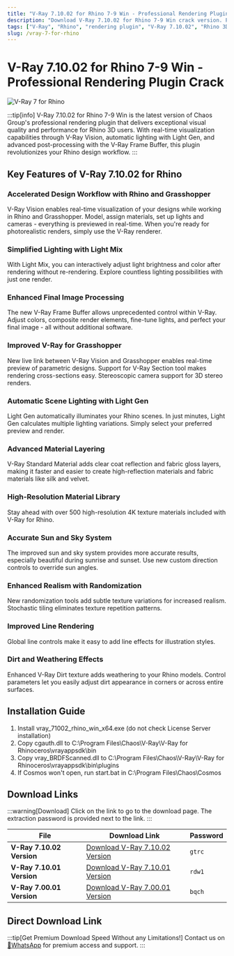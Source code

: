 ```yaml
---
title: "V-Ray 7.10.02 for Rhino 7-9 Win - Professional Rendering Plugin Crack"
description: "Download V-Ray 7.10.02 for Rhino 7-9 Win crack version. Professional rendering plugin with real-time visualization, automatic lighting, and advanced material tools. Photorealistic 3D rendering for Rhino."
tags: ["V-Ray", "Rhino", "rendering plugin", "V-Ray 7.10.02", "Rhino 3D", "3D rendering", "Chaos V-Ray", "V-Ray crack", "V-Ray for Rhino", "real-time rendering", "architectural visualization", "3D modeling", "Grasshopper", "Light Gen", "V-Ray Vision"]
slug: /vray-7-for-rhino
---
```

<!--Above is Setting Part-generate depend on content meet Google Seo, you need to balance automation efficiency with Google’s core ranking factors—especially E-E-A-T (Experience, Expertise, Authoritativeness, Trustworthiness), -->

<!--First Part-This is Title -->
# V-Ray 7.10.02 for Rhino 7-9 Win - Professional Rendering Plugin Crack

<!--Second Part-This is First Banner -->
![V-Ray 7 for Rhino](https://www.gfxcamp.com/wp-content/uploads/2024/12/V-Ray-7-for-Rhino.jpg)

:::tip[info]
V-Ray 7.10.02 for Rhino 7-9 Win is the latest version of Chaos Group's professional rendering plugin that delivers exceptional visual quality and performance for Rhino 3D users. With real-time visualization capabilities through V-Ray Vision, automatic lighting with Light Gen, and advanced post-processing with the V-Ray Frame Buffer, this plugin revolutionizes your Rhino design workflow.
:::

## Key Features of V-Ray 7.10.02 for Rhino

### Accelerated Design Workflow with Rhino and Grasshopper

V-Ray Vision enables real-time visualization of your designs while working in Rhino and Grasshopper. Model, assign materials, set up lights and cameras - everything is previewed in real-time. When you're ready for photorealistic renders, simply use the V-Ray renderer.

### Simplified Lighting with Light Mix

With Light Mix, you can interactively adjust light brightness and color after rendering without re-rendering. Explore countless lighting possibilities with just one render.

### Enhanced Final Image Processing

The new V-Ray Frame Buffer allows unprecedented control within V-Ray. Adjust colors, composite render elements, fine-tune lights, and perfect your final image - all without additional software.

### Improved V-Ray for Grasshopper

New live link between V-Ray Vision and Grasshopper enables real-time preview of parametric designs. Support for V-Ray Section tool makes rendering cross-sections easy. Stereoscopic camera support for 3D stereo renders.

### Automatic Scene Lighting with Light Gen

Light Gen automatically illuminates your Rhino scenes. In just minutes, Light Gen calculates multiple lighting variations. Simply select your preferred preview and render.

### Advanced Material Layering

V-Ray Standard Material adds clear coat reflection and fabric gloss layers, making it faster and easier to create high-reflection materials and fabric materials like silk and velvet.

### High-Resolution Material Library

Stay ahead with over 500 high-resolution 4K texture materials included with V-Ray for Rhino.

### Accurate Sun and Sky System

The improved sun and sky system provides more accurate results, especially beautiful during sunrise and sunset. Use new custom direction controls to override sun angles.

### Enhanced Realism with Randomization

New randomization tools add subtle texture variations for increased realism. Stochastic tiling eliminates texture repetition patterns.

### Improved Line Rendering

Global line controls make it easy to add line effects for illustration styles.

### Dirt and Weathering Effects

Enhanced V-Ray Dirt texture adds weathering to your Rhino models. Control parameters let you easily adjust dirt appearance in corners or across entire surfaces.

## Installation Guide

1. Install vray_71002_rhino_win_x64.exe (do not check License Server installation)
2. Copy cgauth.dll to C:\Program Files\Chaos\V-Ray\V-Ray for Rhinoceros\vrayappsdk\bin
3. Copy vray_BRDFScanned.dll to C:\Program Files\Chaos\V-Ray\V-Ray for Rhinoceros\vrayappsdk\bin\plugins
4. If Cosmos won't open, run start.bat in C:\Program Files\Chaos\Cosmos

<!-- The Last Part-Download -->
## Download Links
:::warning[Download]
Click on the link to go to the download page. The extraction password is provided next to the link.
:::

| File                       | Download Link                                                              | Password |
| -------------------------- | -------------------------------------------------------------------------- | -------- |
| **V-Ray 7.10.02 Version**  | [Download V-Ray 7.10.02 Version](https://pan.baidu.com/s/1uyjjj6wpd8w7BOPv0wN46Q?pwd=gtrc) | `gtrc`   |
| **V-Ray 7.10.01 Version**  | [Download V-Ray 7.10.01 Version](https://pan.baidu.com/s/1jSzmuXkysGrgr4FPxkLDSA?pwd=rdw1) | `rdw1`   |
| **V-Ray 7.00.01 Version**  | [Download V-Ray 7.00.01 Version](https://pan.baidu.com/s/1z3Mi3t9RtwvO3uns8VGKYg?pwd=bqch) | `bqch`   |

## Direct Download Link
:::tip[Get Premium Download Speed Without any Limitations!]
Contact us on [💬WhatsApp](https://wa.me/+8613237610083) for premium  access and support.
:::